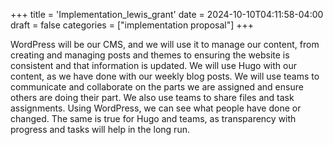 +++
title = 'Implementation_lewis_grant'
date = 2024-10-10T04:11:58-04:00
draft = false
categories = ["implementation proposal"]
+++

WordPress will be our CMS, and we will use it to manage our content, from creating and managing posts and themes to ensuring the website is consistent and that information is updated. We will use Hugo with our content, as we have done with our weekly blog posts. We will use teams to communicate and collaborate on the parts we are assigned and ensure others are doing their part. We also use teams to share files and task assignments. 
Using WordPress, we can see what people have done or changed. The same is true for Hugo and teams, as transparency with progress and tasks will help in the long run. 

 